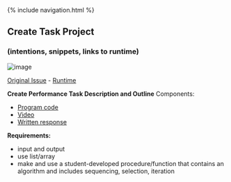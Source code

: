{% include navigation.html %}

## Create Task Project
### (intentions, snippets, links to runtime)

![image](https://user-images.githubusercontent.com/89278094/156054313-5021ebd1-4980-4d58-b62f-ba742acd7cfd.png)

[Original Issue](https://github.com/kiannp44/n224-pokeman/projects/3) -
[Runtime](pokeman.cf)

**Create Performance Task Description and Outline**
Components:
- [Program code](https://github.com/kiannp44/n224-pokeman/commit/001862d6cf0956e5e79813ad313abc3537337c34)
- [Video](https://drive.google.com/file/d/1D35KJOHnnoxJXpMTD-aaPdT-UZbquB-D/view)
- [Written response](https://github.com/kiannp44/n224-pokeman/wiki/I&K-pbl-feature)

**Requirements:**
- input and output
- use list/array
- make and use a student-developed procedure/function that contains an algorithm and includes sequencing, selection, iteration

